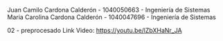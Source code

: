 Juan Camilo Cardona Calderón - 1040050663 - Ingeniería de Sistemas
Maria Carolina Cardona Calderón - 1040047696 - Ingeniería de Sistemas

02 - preprocesado
Link Video: https://youtu.be/lZbXHaNr_JA
